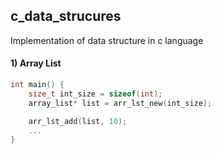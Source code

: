 ## c_data_strucures
Implementation of data structure in c language

#### 1) Array List
```c++
int main() {
    size_t int_size = sizeof(int);
    array_list* list = arr_lst_new(int_size);

    arr_lst_add(list, 10);
    ...
}
```
